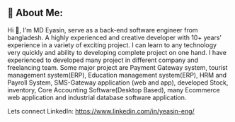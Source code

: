 ## 💫 About Me:
Hi 👋, I'm MD Eyasin, serve as a back-end software engineer from bangladesh. 
A highly experienced and creative developer with 10+ years’ experience in a variety of exciting project. 
I can learn to any technology very quickly and ability to developing complete project on one hand. 
I have experienced to developed many project in different company and freelancing team. 
Some major project are Payment Gateway system, tourist management system(ERP), Education management system(ERP), HRM and Payroll System, SMS-Gateway application (web and app), developed Stock, inventory, Core Accounting Software(Desktop Based), many Ecommerce web application and industrial database software application.

Lets connect
LinkedIn: https://www.linkedin.com/in/yeasin-eng/

<!-- <p align="left"> <a href="https://github.com/ryo-ma/github-profile-trophy"><img src="https://github-profile-trophy.vercel.app/?username=YeasinSE" alt="yeasin-se" /></a> </p> -->


<!--
<h3 align="left">Languages:</h3>

<p><img align="left" src="https://github-readme-stats.vercel.app/api/top-langs?username=YeasinSE&show_icons=true&locale=en&layout=compact" alt="YeasinSE" /></p>

<p>&nbsp;<img align="center" src="https://github-readme-stats.vercel.app/api?username=YeasinSE&show_icons=true&locale=en" alt="YeasinSE" /></p>

<p><img align="center" src="https://github-readme-streak-stats.herokuapp.com/?user=YeasinSE&" alt="YeasinSE" /></p>
-->
